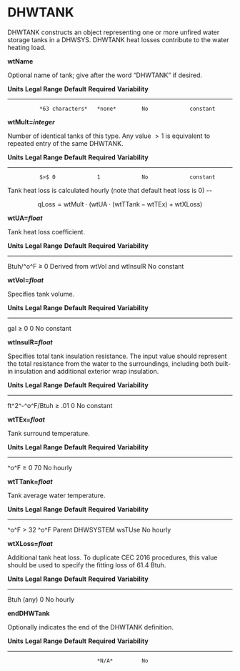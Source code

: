 # DHWTANK

DHWTANK constructs an object representing one or more unfired water storage tanks in a DHWSYS. DHWTANK heat losses contribute to the water heating load.

**wtName**

Optional name of tank; give after the word “DHWTANK” if desired.

  **Units**   **Legal Range**   **Default**   **Required**   **Variability**
  ----------- ----------------- ------------- -------------- -----------------
              *63 characters*   *none*        No             constant

**wtMult=*integer***

Number of identical tanks of this type. Any value $>1$ is equivalent to repeated entry of the same DHWTANK.

  **Units**   **Legal Range**   **Default**   **Required**   **Variability**
  ----------- ----------------- ------------- -------------- -----------------
              $>$ 0             1             No             constant

Tank heat loss is calculated hourly (note that default heat loss is 0) --

$$\text{qLoss} = \text{wtMult} \cdot (\text{wtUA} \cdot (\text{wtTTank} - \text{wtTEx}) + \text{wtXLoss})$$

**wtUA=*float***

Tank heat loss coefficient.

  **Units**   **Legal Range**   **Default**                       **Required**   **Variability**
  ----------- ----------------- --------------------------------- -------------- -----------------
  Btuh/^o^F   $\ge$ 0           Derived from wtVol and wtInsulR   No             constant

**wtVol=*float***

Specifies tank volume.

  **Units**   **Legal Range**   **Default**   **Required**   **Variability**
  ----------- ----------------- ------------- -------------- -----------------
  gal         $\ge$ 0           0             No             constant

**wtInsulR=*float***

Specifies total tank insulation resistance. The input value should represent the total resistance from the water to the surroundings, including both built-in insulation and additional exterior wrap insulation.

  **Units**         **Legal Range**   **Default**   **Required**   **Variability**
  ----------------- ----------------- ------------- -------------- -----------------
  ft^2^-^o^F/Btuh   $\ge$ .01         0             No             constant

**wtTEx=*float***

Tank surround temperature.

  **Units**   **Legal Range**   **Default**   **Required**   **Variability**
  ----------- ----------------- ------------- -------------- -----------------
  ^o^F        $\ge$ 0           70            No             hourly

**wtTTank=*float***

Tank average water temperature.

  **Units**   **Legal Range**   **Default**               **Required**   **Variability**
  ----------- ----------------- ------------------------- -------------- -----------------
  ^o^F        $>$ 32 ^o^F       Parent DHWSYSTEM wsTUse   No             hourly

**wtXLoss=*float***

Additional tank heat loss. To duplicate CEC 2016 procedures, this value should be used to specify the fitting loss of 61.4 Btuh.

  **Units**   **Legal Range**   **Default**   **Required**   **Variability**
  ----------- ----------------- ------------- -------------- -----------------
  Btuh        (any)             0             No             hourly

**endDHWTank**

Optionally indicates the end of the DHWTANK definition.

  **Units**   **Legal Range**   **Default**   **Required**   **Variability**
  ----------- ----------------- ------------- -------------- -----------------
                                *N/A*         No             


